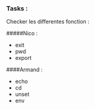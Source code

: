 ### Tasks :

Checker les differentes fonction :

#####Nico :
- exit
- pwd
- export

####Armand :
- echo
- cd
- unset
- env
